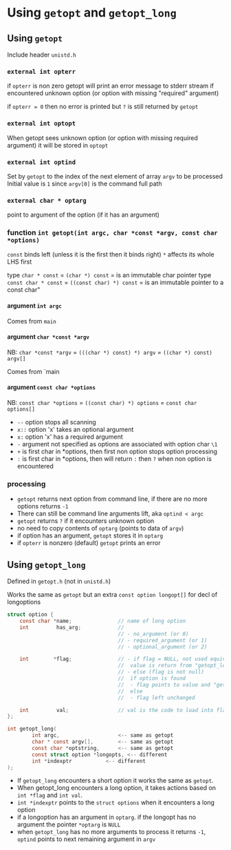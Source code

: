 # Using `getopt` and `getopt_long`

## Using `getopt`

Include header `unistd.h`

### `external int opterr`

if `opterr` is non zero getopt will print an error message to stderr stream if encountered unknown option (or option with missing "required" argument)

if `opterr = 0` then no error is printed but `?` is still returned by `getopt`

### `external int optopt`

When getopt sees unknown option (or option with missing required argument) it will be stored in `optopt`

### `external int optind`

Set by `getopt` to the index of the next element of array `argv` to be processed
Initial value is `1` since `argv[0]` is the command full path

### `external char * optarg`

point to argument of the option (if it has an argument)

### function `int getopt(int argc, char *const *argv, const char *options)`

`const` binds left (unless it is the first then it binds right)
`*` affects its whole LHS first

type `char * const` = `(char *) const` = is an immutable  char pointer
type `const char * const` = `((const char) *) const` =  is an immutable pointer to a const char"

#### argument `int argc`

Comes from `main`

#### argument `char *const *argv`

NB: `char *const *argv` = `(((char *) const) *) argv` = `((char *) const) argv[]`

Comes from `main

#### argument `const char *options`

NB: `const char *options` = `((const char) *) options` = `const char options[]`

- `--` option stops all scanning
- `x::` option 'x' takes an optional argument
- `x:` option 'x' has a required argument
- `-` argument not specified as options are associated with option char `\1`
- `+` is first char in *options, then first non option stops option processing
- `:` is first char in *options, then will return `:` then `?` when non option is encountered


### processing

- `getopt` returns next option from command line, if there are no more options returns `-1`
- There can still be command line arguments lift, aka `optind < argc`
- `getopt` returns `?` if it encounters unknown option
- no need to copy contents of `optarg` (points to data of `argv`)
- if option has an argument, `getopt` stores it in `optarg`
- if `opterr` is nonzero (default) `getopt` prints an error


## Using `getopt_long`

Defined in `getopt.h` (not in `unistd.h`)

Works the same as `getopt` but an extra `const option longopt[]` for decl of longoptions

```c
struct option {
    const char *name;               // name of long option
    int         has_arg;            //
                                    // - no_argument (or 0)
                                    // - required_argument (or 1)
                                    // - optional_argument (or 2)

    int        *flag;               // - if flag = NULL, not used equivalent short option
                                    //  value is return from "getopt_long()"
                                    // - else (flag is not null)
                                    //  if option is found
                                    //  - flag points to value and "getopt_long()" returns 0
                                    //  else
                                    //  - flag left unchanged

    int         val;                // val is the code to load into flag (on success?) 
};

```

```c
int getopt_long(
        int argc,                   <-- same as getopt
        char * const argv[],        <-- same as getopt
        const char *optstring,      <-- same as getopt
        const struct option *longopts, <-- different
        int *indexptr           <-- different
);
```

- If `getopt_long` encounters a short option it works the same as `getopt`.
- When getopt_long encounters a long option, it takes actions based on `int *flag` and `int val`.
- `int *indexptr` points to the `struct options` when it encounters a long option
- if a longoption has an argument in `optarg`. if the longopt has no argument the pointer `*optarg` is `NULL`
- when `getopt_long` has no more arguments to process it returns `-1`, `optind` points to next remaining argument in `argv`
